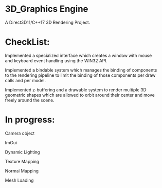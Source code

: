 # 3D_Graphics Engine

A Direct3D11/C++17 3D Rendering Project.

# CheckList:
Implemented a specialized interface which creates a window with mouse and keyboard event handling using the WIN32 API.

Implemented a bindable system which manages the binding of components to the rendering pipeline to limit the binding of those components per draw calls and per model.

Implemented z-buffering and a drawable system to render multiple 3D geometric shapes which are allowed to orbit around their center and move freely around the scene.

# In progress:
Camera object

ImGui

Dynamic Lighting

Texture Mapping

Normal Mapping

Mesh Loading

